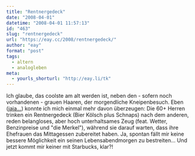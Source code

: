 ```yaml
---
title: "Rentnergedeck"
date: "2008-04-01"
datetime: "2008-04-01 11:57:13"
id: "463"
slug: "rentnergedeck"
url: "https://eay.cc/2008/rentnergedeck/"
author: "eay"
format: "post"
tags:
  - altern
  - analogleben
meta:
  - yourls_shorturl: "http://eay.li/tk"
---
```


Ich glaube, das coolste am alt werden ist, neben den - sofern noch vorhandenen - grauen Haaren, der morgendliche Kneipenbesuch. Eben ([jaja...](http://twitter.com/Eay/statuses/780719425)) konnte ich mich einmal mehr davon überzeugen: Die 60+ Herren trinken ein Rentnergedeck (Bier Kölsch plus Schnaps) nach dem anderen, reden belangloses, aber hoch unterhaltsames Zeug (feat. Wetter, Benzinpreise und "die Merkel"), während sie darauf warten, dass ihre Ehefrauen das Mittagessen zubereitet haben. Ja, spontan fällt mir keine bessere Möglichkeit ein seinen Lebensabendmorgen zu bestreiten... Und jetzt kommt mir keiner mit Starbucks, klar?!
